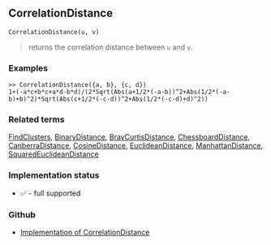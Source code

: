 ## CorrelationDistance

```
CorrelationDistance(u, v)
```
> returns the correlation distance between `u` and `v`.
  
### Examples

```
>> CorrelationDistance({a, b}, {c, d})
1+(-a*c+b*c+a*d-b*d)/(2*Sqrt(Abs(a+1/2*(-a-b))^2+Abs(1/2*(-a-b)+b)^2)*Sqrt(Abs(c+1/2*(-c-d))^2+Abs(1/2*(-c-d)+d)^2))
```

### Related terms 
[FindClusters](FindClusters.md), [BinaryDistance](BinaryDistance.md), [BrayCurtisDistance](BrayCurtisDistance.md), [ChessboardDistance](ChessboardDistance.md), [CanberraDistance](CanberraDistance.md), [CosineDistance](CosineDistance.md), [EuclideanDistance](EuclideanDistance.md), [ManhattanDistance](ManhattanDistance.md), [SquaredEuclideanDistance](SquaredEuclideanDistance.md)

### Implementation status

* &#x2705; - full supported

### Github

* [Implementation of CorrelationDistance](https://github.com/axkr/symja_android_library/blob/master/symja_android_library/matheclipse-core/src/main/java/org/matheclipse/core/builtin/ClusteringFunctions.java#L240) 
